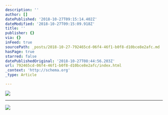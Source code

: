 ```yaml
---
description: ''
author: []
datePublished: '2018-10-27T09:15:14.402Z'
dateModified: '2018-10-27T09:15:09.918Z'
title: ''
publisher: {}
via: {}
inFeed: true
sourcePath: _posts/2018-10-27-792465cd-06f4-46f1-b0f8-d10bce8e2afc.md
hasPage: true
starred: false
datePublishedOriginal: '2018-10-27T08:44:56.203Z'
url: 792465cd-06f4-46f1-b0f8-d10bce8e2afc/index.html
_context: 'http://schema.org'
_type: Article

---
```

![](https://the-grid-user-content.s3-us-west-2.amazonaws.com/c49e7c39-9e55-487c-af4c-3bd055d03078.jpg)

---

![](https://the-grid-user-content.s3-us-west-2.amazonaws.com/e7441960-91d1-4c4f-971d-935640154859.jpg)